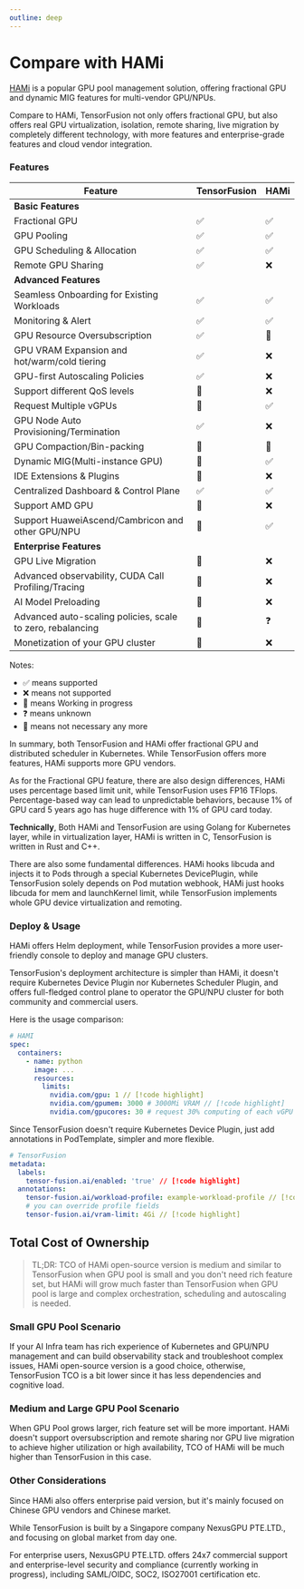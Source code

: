 ```yaml
---
outline: deep
---
```


# Compare with HAMi

[HAMi](https://github.com/Project-HAMi/HAMi) is a popular GPU pool management solution, offering fractional GPU and dynamic MIG features for multi-vendor GPU/NPUs.

Compare to HAMi, TensorFusion not only offers fractional GPU, but also offers real GPU virtualization, isolation, remote sharing, live migration by completely different technology, with more features and enterprise-grade features and cloud vendor integration.

### Features

| Feature | TensorFusion | HAMi |
| --- | --- | --- |
| <b>Basic Features</b> |  |  |
| Fractional GPU | ✅ | ✅ |
| GPU Pooling | ✅ | ✅ |
| GPU Scheduling & Allocation | ✅ | ✅ |
| Remote GPU Sharing | ✅ | ❌ |
| <b>Advanced Features</b> |  |  |
| Seamless Onboarding for Existing Workloads | ✅ | ✅ |
| Monitoring & Alert | ✅ | ✅ |
| GPU Resource Oversubscription | ✅ | 🚧 |
| GPU VRAM Expansion and hot/warm/cold tiering | ✅ | ❌ |
| GPU-first Autoscaling Policies | ✅ | ❌ |
| Support different QoS levels | 🚧 | ❌ |
| Request Multiple vGPUs | 🚧 | ✅ |
| GPU Node Auto Provisioning/Termination | ✅ | ❌ |
| GPU Compaction/Bin-packing | 🚧 | 🚧 |
| Dynamic MIG(Multi-instance GPU) | 👋 | ✅ |
| IDE Extensions & Plugins | 🚧 | ❌ |
| Centralized Dashboard & Control Plane | ✅ | ✅ |
| Support AMD GPU | 🚧 | ❌ |
| Support HuaweiAscend/Cambricon and other GPU/NPU | 🚧 | ✅ |
| <b>Enterprise Features</b> |  |  |
| GPU Live Migration | 🚧 | ❌ |
| Advanced observability, CUDA Call Profiling/Tracing | 🚧 | ❌ |
| AI Model Preloading | 🚧 | ❌ |
| Advanced auto-scaling policies, scale to zero, rebalancing | 🚧 | ❓ |
| Monetization of your GPU cluster | 🚧 | ❌ |

Notes:
- ✅ means supported
- ❌ means not supported
- 🚧 means Working in progress
- ❓ means unknown
- 👋 means not necessary any more

In summary, both TensorFusion and HAMi offer fractional GPU and distributed scheduler in Kubernetes. While TensorFusion offers more features, HAMi supports more GPU vendors.

As for the Fractional GPU feature, there are also design differences, HAMi uses percentage based limit unit, while TensorFusion uses FP16 TFlops. Percentage-based way can lead to unpredictable behaviors, because 1% of GPU card 5 years ago has huge difference with 1% of GPU card today.

**Technically**, Both HAMi and TensorFusion are using Golang for Kubernetes layer, while in virtualization layer, HAMi is written in C, TensorFusion is written in Rust and C++. 

There are also some fundamental differences. HAMi hooks libcuda and injects it to Pods through a special Kubernetes DevicePlugin, while TensorFusion solely depends on Pod mutation webhook, HAMi just hooks libcuda for mem and launchKernel limit, while TensorFusion implements whole GPU device virtualization and remoting.

### Deploy & Usage

HAMi offers Helm deployment, while TensorFusion provides a more user-friendly console to deploy and manage GPU clusters.

TensorFusion's deployment architecture is simpler than HAMi, it doesn't require Kubernetes Device Plugin nor Kubernetes Scheduler Plugin, and offers full-fledged control plane to operator the GPU/NPU cluster for both community and commercial users.


Here is the usage comparison:

```yaml
# HAMI
spec:
  containers:
    - name: python
      image: ...
      resources:
        limits:
          nvidia.com/gpu: 1 // [!code highlight]
          nvidia.com/gpumem: 3000 # 3000Mi VRAM // [!code highlight]
          nvidia.com/gpucores: 30 # request 30% computing of each vGPU // [!code highlight] 
```

Since TensorFusion doesn't require Kubernetes Device Plugin, just add annotations in PodTemplate, simpler and more flexible.

```yaml
# TensorFusion
metadata:
  labels:
    tensor-fusion.ai/enabled: 'true' // [!code highlight]
  annotations:
    tensor-fusion.ai/workload-profile: example-workload-profile // [!code highlight]
    # you can override profile fields
    tensor-fusion.ai/vram-limit: 4Gi // [!code highlight]
```


<!-- ### Performance Comparison -->
<!-- Benchmark -->

## Total Cost of Ownership

> TL;DR: TCO of HAMi open-source version is medium and similar to TensorFusion when GPU pool is small and you don't need rich feature set, but HAMi will grow much faster than TensorFusion when GPU pool is large and complex orchestration, scheduling and autoscaling is needed.

### Small GPU Pool Scenario

If your AI Infra team has rich experience of Kubernetes and GPU/NPU management and can build observability stack and troubleshoot complex issues, HAMi open-source version is a good choice, otherwise, TensorFusion TCO is a bit lower since it has less dependencies and cognitive load.

### Medium and Large GPU Pool Scenario

When GPU Pool grows larger, rich feature set will be more important. HAMi doesn't support oversubscription and remote sharing nor GPU live migration to achieve higher utilization or high availability, TCO of HAMi will be much higher than TensorFusion in this case.

### Other Considerations

Since HAMi also offers enterprise paid version, but it's mainly focused on Chinese GPU vendors and Chinese market.

While TensorFusion is built by a Singapore company NexusGPU PTE.LTD., and focusing on global market from day one. 

For enterprise users, NexusGPU PTE.LTD. offers 24x7 commercial support and enterprise-level security and compliance (currently working in progress), including SAML/OIDC, SOC2, ISO27001 certification etc. 